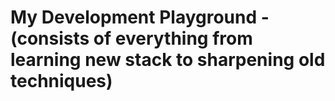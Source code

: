 # My Development Playground - (consists of everything from learning new stack to sharpening old techniques)
